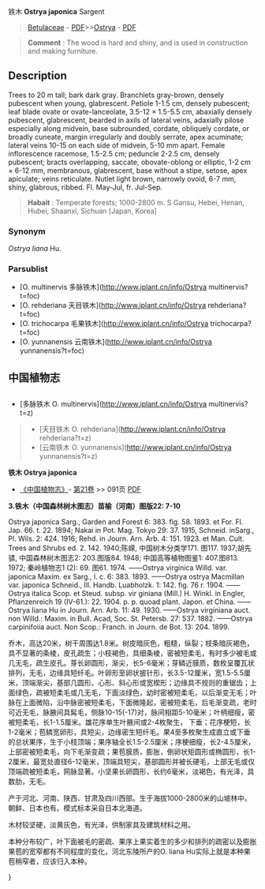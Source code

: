 铁木 **Ostrya japonica** Sargent

> [Betulaceae](http://www.iplant.cn/info/Betulaceae?t=foc) - [PDF](http://www.iplant.cn/foc/pdf/Betulaceae.pdf)>>[Ostrya](http://www.iplant.cn/info/Ostrya?t=foc) - [PDF](http://www.iplant.cn/foc/pdf/Ostrya.pdf)

> **Comment** : 
> The wood is hard and shiny, and is used in construction and making furniture.

## Description

Trees to 20 m tall; bark dark gray. Branchlets gray-brown, densely pubescent when young, glabrescent. Petiole 1-1.5 cm, densely pubescent; leaf blade ovate or ovate-lanceolate, 3.5-12 ×  1.5-5.5 cm, abaxially densely pubescent, glabrescent, bearded in axils of lateral veins, adaxially pilose especially along midvein, base subrounded, cordate, obliquely cordate, or broadly cuneate, margin irregularly and doubly serrate, apex acuminate; lateral veins 10-15 on each side of midvein, 5-10 mm apart. Female inflorescence racemose, 1.5-2.5 cm; peduncle 2-2.5 cm, densely pubescent; bracts overlapping, saccate, obovate-oblong or elliptic, 1-2 cm ×  6-12 mm, membranous, glabrescent, base without a stipe, setose, apex apiculate; veins reticulate. Nutlet light brown, narrowly ovoid, 6-7 mm, shiny, glabrous, ribbed. Fl. May-Jul, fr. Jul-Sep.

> **Habait** : 
> Temperate forests; 1000-2800 m. S Gansu, Hebei, Henan, Hubei, Shaanxi, Sichuan [Japan, Korea]

### Synonym
*Ostrya liana* Hu.

### Parsublist

* [O.  multinervis  多脉铁木](http://www.iplant.cn/info/Ostrya multinervis?t=foc)
* [O.  rehderiana  天目铁木](http://www.iplant.cn/info/Ostrya rehderiana?t=foc)
* [O.  trichocarpa  毛果铁木](http://www.iplant.cn/info/Ostrya trichocarpa?t=foc)
* [O.  yunnanensis  云南铁木](http://www.iplant.cn/info/Ostrya yunnanensis?t=foc)

## 中国植物志

## 
* [多脉铁木  O.  multinervis](http://www.iplant.cn/info/Ostrya multinervis?t=z)
> * [天目铁木  O.  rehderiana](http://www.iplant.cn/info/Ostrya rehderiana?t=z)
> * [云南铁木  O.  yunnanensis](http://www.iplant.cn/info/Ostrya yunnanensis?t=z)

**铁木 Ostrya japonica**

* [《中国植物志》](http://www.iplant.cn/frps)- [第21卷](http://www.iplant.cn/frps/vol/21) >> 091页 [PDF](http://www.iplant.cn/frps/pdf/21/091.pdf)

**3.铁木（中国森林树木图志）苗榆（河南）图版22: 7-10**

Ostrya japonica Sarg., Garden and Forest 6: 383. fig. 58. 1893. et For. Fl. Jap. 66. t. 22. 1894; Nakai in Pot. Mag. Tokyo 29: 37. 1915, Schneid. inSarg., Pl. Wils. 2: 424. 1916; Rehd. in Journ. Arn. Arb. 4: 151. 1923. et Man. Cult. Trees and Shrubs ed. 2. 142. 1940;陈嵘, 中国树木分类学171. 图117. 1937;胡先骕, 中国森林树木图志2: 203.图版84. 1948; 中国高等植物图鉴1: 407.图813. 1972; 秦岭植物志1 (2): 69. 图61. 1974. ——Ostrya virginica Willd. var. japonica Maxim. ex Sarg., l. c. 6: 383. 1893. ——Ostrya ostrya Macmillan var. japonica Schneid., Ill. Handb. Luabholzk. 1: 142. fig. 76 r. 1904. ——Ostrya italica Scop. et Steud. subsp. vir giniana (Mill.) H. Winkl. in Engler, Pflanzenreich 19 (IV-61.): 22. 1904. p. p. quoad plant. Japon. et China. ——Ostrya liana Hu in Journ. Arn. Arb. 11: 49. 1930. ——Ostrya virginiana auct. non Willd.: Maxim. in Bull. Acad, Soc. St. Petersb. 27: 537. 1882. ——Ostrya carpinifoiia auct. Non Scop.: Franch. in Journ. de Bot. 13: 204. 1899.

乔木，高达20米，树干周围达1.8米。树皮暗灰色，粗糙，纵裂；枝条暗灰褐色，具不显著的条棱，皮孔疏生；小枝褐色，具细条棱，密被短柔毛，有时多少被毛或几无毛，疏生皮孔。芽长卵圆形，渐尖，长5-6毫米；芽鳞近膜质，数枚呈覆瓦状排列，无毛，边缘具短纤毛。叶卵形至卵状披针形，长3.5-12厘米，宽1.5-5.5厘米，顶端渐尖，基部几圆形、心形、斜心形或宽楔形；边缘具不规则的重锯齿；上面绿色，疏被短柔毛或几无毛，下面淡绿色，幼时密被短柔毛，以后渐变无毛；叶脉在上面微陷，沿中脉密被短柔毛，下面微隆起，密被短柔毛，后毛渐变疏，老时可近无毛，脉腋间具髯毛，侧脉10-15(-17)对，脉间相距5-10毫米；叶柄细瘦，密被短柔毛，长1-1.5厘米。雄花序单生叶腋间或2-4枚聚生， 下垂；花序梗短，长1-2毫米；苞鳞宽卵形，具短尖，边缘密生短纤毛。果4至多枚聚生成直立或下垂的总状果序，生于小枝顶端；果序轴全长1.5-2.5厘米；序梗细瘦，长2-4.5厘米，上部密被短柔毛，向下毛渐变疏；果苞膜质，膨胀，倒卵状矩圆形或椭圆形，长1-2厘米，最宽处直径6-12毫米，顶端具短尖，基部圆形并被长硬毛，上部无毛或仅顶端疏被短柔毛，网脉显著。小坚果长卵圆形，长约6毫米，淡褐色，有光泽，具数肋，无毛。

产于河北、河南、陕西、甘肃及四川西部。生于海拔1000-2800米的山坡林中。朝鲜、日本也有。模式标本采自日本北海道。

木材较坚硬，淡黄灰色，有光泽，供制家具及建筑材料之用。

本种分布较广，叶下面被毛的密疏、果序上果实着生的多少和排列的疏密以及膨胀果苞的宽窄都有不同程度的变化，河北东陵所产的O. liana Hu实际上就是本种果苞稍窄者，应该归入本种。

}